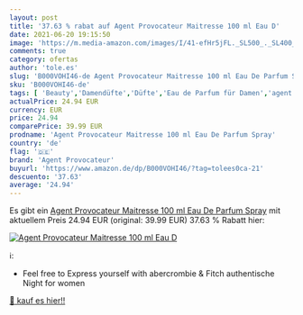 ```yaml
---
layout: post
title: '37.63 % rabat auf Agent Provocateur Maitresse 100 ml Eau D'
date: 2021-06-20 19:15:50
image: 'https://m.media-amazon.com/images/I/41-efHr5jFL._SL500_._SL400_.jpg'
comments: true
category: ofertas
author: 'tole.es'
slug: 'B000VOHI46-de Agent Provocateur Maitresse 100 ml Eau De Parfum Spray'
sku: 'B000VOHI46-de'
tags: [ 'Beauty','Damendüfte','Düfte','Eau de Parfum für Damen','agent provocateur', ]
actualPrice: 24.94 EUR
currency: EUR
price: 24.94
comparePrice: 39.99 EUR
prodname: 'Agent Provocateur Maitresse 100 ml Eau De Parfum Spray'
country: 'de'
flag: '🇩🇪'
brand: 'Agent Provocateur'
buyurl: 'https://www.amazon.de/dp/B000VOHI46/?tag=tolees0ca-21'
descuento: '37.63'
average: '24.94'
---
```


Es gibt ein [Agent Provocateur Maitresse 100 ml Eau De Parfum Spray](https://www.amazon.de/dp/B000VOHI46/?tag=tolees0ca-21) mit aktuellem Preis 24.94 EUR (original: 39.99 EUR) 37.63 % Rabatt hier:

[![Agent Provocateur Maitresse 100 ml Eau D](https://m.media-amazon.com/images/I/41-efHr5jFL._SL500_._SL400_.jpg)](https://www.amazon.de/dp/B000VOHI46/?tag=tolees0ca-21)

ℹ️:

- Feel free to Express yourself with abercrombie & Fitch authentische Night for women

[🛒 kauf es hier!!](https://www.amazon.de/dp/B000VOHI46/?tag=tolees0ca-21)
